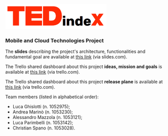 <img src="images/Logo.png" width="320" height="80"></img>
### Mobile and Cloud Technologies Project

The __slides__ describing the project's architecture, functionalities and fundamental goal are available at [this link](https://slides.com/lucaghislotti/tcm_lab_project) (via slides.com). 

The Trello shared dashboard about this project __ideas, mission and goals__ is available at [this link](https://trello.com/b/a8lB56LH/ideas-and-goals) (via trello.com).

The Trello shared dashboard about this project __release plane__ is available at [this link](https://trello.com/b/vxC3VOAL/release-plan) (via trello.com).

Team members (listed in alphabetical order):
- Luca Ghislotti (n. 1052975);
- Andrea Marinò (n. 1053230);
- Alessandro Mazzola (n. 1053121);
- Luca Parimbelli (n. 1053142);
- Christian Spano (n. 1053028).
